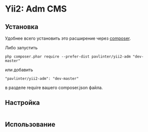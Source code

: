 Yii2: Adm CMS
================

Установка
------------
Удобнее всего установить это расширение через [composer](http://getcomposer.org/download/).

Либо запустить

```
php composer.phar require --prefer-dist pavlinter/yii2-adm "dev-master"
```

или добавить

```
"pavlinter/yii2-adm": "dev-master"
```

в разделе require вашего composer.json файла.

Настройка
-------------
```php

```

Использование
-----
```php

```